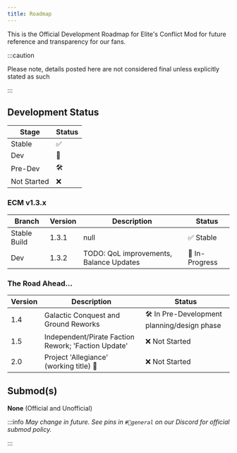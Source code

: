 ```yaml
---
title: Roadmap
---
```


This is the Official Development Roadmap for Elite's Conflict Mod for future reference and transparency for our fans. 

:::caution

Please note, details posted here are not considered final unless explicitly stated as such

:::

## Development Status

| Stage | Status |
| ----- | ------ |
| Stable | ✅
| Dev | 🚧 |
| Pre-Dev | 🛠 |
| Not Started | ❌

### ECM v1.3.x 

| Branch | Version | Description | Status
| ------ | ----------- | ------ | ------ |
| Stable Build | 1.3.1 | null | ✅ Stable
| Dev | 1.3.2 | TODO: QoL improvements, Balance Updates | 🚧 In-Progress

### The Road Ahead...

| Version | Description | Status |
| ------- | ----------- | ------ |
| 1.4 | Galactic Conquest and Ground Reworks | 🛠 In Pre-Development planning/design phase
| 1.5 | Independent/Pirate Faction Rework; 'Faction Update' | ❌ Not Started
| 2.0 | Project 'Allegiance' (working title) 👀 | ❌ Not Started 

## Submod(s)

**None** (Official and Unofficial)

:::info
_May change in future. See pins in `#💛general` on our Discord for official submod policy._

:::